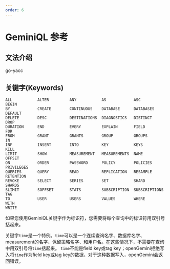 ```yaml
---
order: 6
---
```


# GeminiQL 参考


## 文法介绍

go-yacc

## 关键字(Keywords)

```
ALL           ALTER         ANY           AS            ASC           BEGIN
BY            CREATE        CONTINUOUS    DATABASE      DATABASES     DEFAULT
DELETE        DESC          DESTINATIONS  DIAGNOSTICS   DISTINCT      DROP
DURATION      END           EVERY         EXPLAIN       FIELD         FOR
FROM          GRANT         GRANTS        GROUP         GROUPS        IN
INF           INSERT        INTO          KEY           KEYS          KILL
LIMIT         SHOW          MEASUREMENT   MEASUREMENTS  NAME          OFFSET
ON            ORDER         PASSWORD      POLICY        POLICIES      PRIVILEGES
QUERIES       QUERY         READ          REPLICATION   RESAMPLE      RETENTION
REVOKE        SELECT        SERIES        SET           SHARD         SHARDS
SLIMIT        SOFFSET       STATS         SUBSCRIPTION  SUBSCRIPTIONS TAG
TO            USER          USERS         VALUES        WHERE         WITH
WRITE
```


如果您使用GeminiQL关键字作为标识符，您需要将每个查询中的标识符用双引号括起来。

关键字`time`是一个特例。`time`可以是一个连续查询名字、数据库名字、measurement的名字、保留策略名字、和用户名。在这些情况下，不需要在查询中用双引号将`time`括起来。
`time`不能是field key或tag key；openGemini拒绝写入将`time`作为field key或tag key的数据，对于这种数据写入，openGemini会返回错误。
